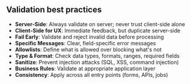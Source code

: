 ## Validation best practices

- **Server-Side**: Always validate on server; never trust client-side alone
- **Client-Side for UX**: Immediate feedback, but duplicate server-side
- **Fail Early**: Validate and reject invalid data before processing
- **Specific Messages**: Clear, field-specific error messages
- **Allowlists**: Define what is allowed over blocking what's not
- **Type & Format**: Check data types, formats, ranges, required fields
- **Sanitize**: Prevent injection attacks (SQL, XSS, command injection)
- **Business Rules**: Validate at appropriate application layer
- **Consistency**: Apply across all entry points (forms, APIs, jobs)
